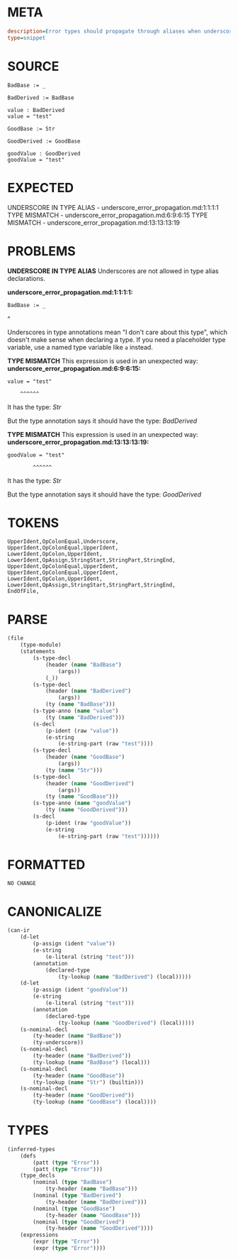 # META
~~~ini
description=Error types should propagate through aliases when underscores are used
type=snippet
~~~
# SOURCE
~~~roc
BadBase := _

BadDerived := BadBase

value : BadDerived
value = "test"

GoodBase := Str

GoodDerived := GoodBase

goodValue : GoodDerived
goodValue = "test"
~~~
# EXPECTED
UNDERSCORE IN TYPE ALIAS - underscore_error_propagation.md:1:1:1:1
TYPE MISMATCH - underscore_error_propagation.md:6:9:6:15
TYPE MISMATCH - underscore_error_propagation.md:13:13:13:19
# PROBLEMS
**UNDERSCORE IN TYPE ALIAS**
Underscores are not allowed in type alias declarations.

**underscore_error_propagation.md:1:1:1:1:**
```roc
BadBase := _
```
^

Underscores in type annotations mean "I don't care about this type", which doesn't make sense when declaring a type. If you need a placeholder type variable, use a named type variable like `a` instead.

**TYPE MISMATCH**
This expression is used in an unexpected way:
**underscore_error_propagation.md:6:9:6:15:**
```roc
value = "test"
```
        ^^^^^^

It has the type:
    _Str_

But the type annotation says it should have the type:
    _BadDerived_

**TYPE MISMATCH**
This expression is used in an unexpected way:
**underscore_error_propagation.md:13:13:13:19:**
```roc
goodValue = "test"
```
            ^^^^^^

It has the type:
    _Str_

But the type annotation says it should have the type:
    _GoodDerived_

# TOKENS
~~~zig
UpperIdent,OpColonEqual,Underscore,
UpperIdent,OpColonEqual,UpperIdent,
LowerIdent,OpColon,UpperIdent,
LowerIdent,OpAssign,StringStart,StringPart,StringEnd,
UpperIdent,OpColonEqual,UpperIdent,
UpperIdent,OpColonEqual,UpperIdent,
LowerIdent,OpColon,UpperIdent,
LowerIdent,OpAssign,StringStart,StringPart,StringEnd,
EndOfFile,
~~~
# PARSE
~~~clojure
(file
	(type-module)
	(statements
		(s-type-decl
			(header (name "BadBase")
				(args))
			(_))
		(s-type-decl
			(header (name "BadDerived")
				(args))
			(ty (name "BadBase")))
		(s-type-anno (name "value")
			(ty (name "BadDerived")))
		(s-decl
			(p-ident (raw "value"))
			(e-string
				(e-string-part (raw "test"))))
		(s-type-decl
			(header (name "GoodBase")
				(args))
			(ty (name "Str")))
		(s-type-decl
			(header (name "GoodDerived")
				(args))
			(ty (name "GoodBase")))
		(s-type-anno (name "goodValue")
			(ty (name "GoodDerived")))
		(s-decl
			(p-ident (raw "goodValue"))
			(e-string
				(e-string-part (raw "test"))))))
~~~
# FORMATTED
~~~roc
NO CHANGE
~~~
# CANONICALIZE
~~~clojure
(can-ir
	(d-let
		(p-assign (ident "value"))
		(e-string
			(e-literal (string "test")))
		(annotation
			(declared-type
				(ty-lookup (name "BadDerived") (local)))))
	(d-let
		(p-assign (ident "goodValue"))
		(e-string
			(e-literal (string "test")))
		(annotation
			(declared-type
				(ty-lookup (name "GoodDerived") (local)))))
	(s-nominal-decl
		(ty-header (name "BadBase"))
		(ty-underscore))
	(s-nominal-decl
		(ty-header (name "BadDerived"))
		(ty-lookup (name "BadBase") (local)))
	(s-nominal-decl
		(ty-header (name "GoodBase"))
		(ty-lookup (name "Str") (builtin)))
	(s-nominal-decl
		(ty-header (name "GoodDerived"))
		(ty-lookup (name "GoodBase") (local))))
~~~
# TYPES
~~~clojure
(inferred-types
	(defs
		(patt (type "Error"))
		(patt (type "Error")))
	(type_decls
		(nominal (type "BadBase")
			(ty-header (name "BadBase")))
		(nominal (type "BadDerived")
			(ty-header (name "BadDerived")))
		(nominal (type "GoodBase")
			(ty-header (name "GoodBase")))
		(nominal (type "GoodDerived")
			(ty-header (name "GoodDerived"))))
	(expressions
		(expr (type "Error"))
		(expr (type "Error"))))
~~~
